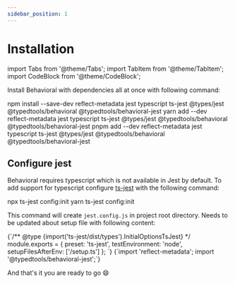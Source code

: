 ```yaml
---
sidebar_position: 1
---
```


# Installation

import Tabs from '@theme/Tabs';
import TabItem from '@theme/TabItem';
import CodeBlock from '@theme/CodeBlock';

Install Behavioral with dependencies all at once with following command:

<Tabs>
  <TabItem value="npm" label="NPM" default>
    <CodeBlock language="shell">
      npm install --save-dev reflect-metadata jest typescript ts-jest @types/jest @typedtools/behavioral @typedtools/behavioral-jest
    </CodeBlock>
  </TabItem>
  <TabItem value="yarn" label="Yarn">
    <CodeBlock language="shell">
      yarn add --dev reflect-metadata jest typescript ts-jest @types/jest @typedtools/behavioral @typedtools/behavioral-jest
    </CodeBlock>
  </TabItem>
  <TabItem value="pnpm" label="PNPM">
    <CodeBlock language="shell">
      pnpm add --dev reflect-metadata jest typescript ts-jest @types/jest @typedtools/behavioral @typedtools/behavioral-jest
    </CodeBlock>
  </TabItem>
</Tabs>

## Configure jest

Behavioral requires typescript which is not available in Jest by default. To add support for typescript configure [ts-jest](https://kulshekhar.github.io/ts-jest/) with the following command:

<Tabs>
  <TabItem value="npm" label="NPM" default>
    <CodeBlock language="shell">
      npx ts-jest config:init
    </CodeBlock>
  </TabItem>
  <TabItem value="yarn" label="Yarn">
    <CodeBlock language="shell">
      yarn ts-jest config:init
    </CodeBlock>
  </TabItem>
</Tabs>



This command will create `jest.config.js` in project root directory. Needs to be updated about setup file with following content:

<Tabs>
  <TabItem value="config" label="jest.config.js" default>
    <CodeBlock className="language-javascript" metastring="{5}">
      {`/** @type {import('ts-jest/dist/types').InitialOptionsTsJest} */
module.exports = {
  preset: 'ts-jest',
  testEnvironment: 'node',
  setupFilesAfterEnv: ['<rootDir>/setup.ts']
};
      `}
    </CodeBlock>
  </TabItem>
  <TabItem value="setup" label="setup.ts">
    <CodeBlock className="language-typescript">
      {`import 'reflect-metadata';
import '@typedtools/behavioral-jest';`}
    </CodeBlock>
  </TabItem>
</Tabs>

And that's it you are ready to go 😄
